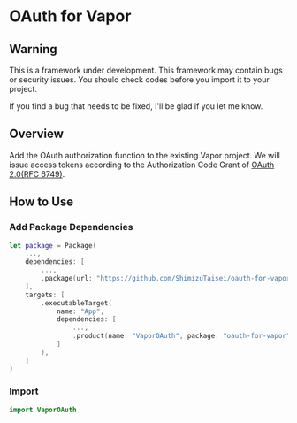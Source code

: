 # OAuth for Vapor
## Warning
This is a framework under development. This framework may contain bugs or security issues.
You should check codes before you import it to your project.

If you find a bug that needs to be fixed, I'll be glad if you let me know.

## Overview
Add the OAuth authorization function to the existing Vapor project. We will issue access tokens according to the Authorization Code Grant of [OAuth 2.0(RFC 6749)](https://datatracker.ietf.org/doc/html/rfc6749).

## How to Use
### Add Package Dependencies
```swift:Package.swift
let package = Package(
    ...,
    dependencies: [        
        ...,
        .package(url: "https://github.com/ShimizuTaisei/oauth-for-vapor.git", branch: "main")
    ],
    targets: [
        .executableTarget(
            name: "App",
            dependencies: [
                ...,
                .product(name: "VaporOAuth", package: "oauth-for-vapor"),
            ]
        ),
    ]
)
```

### Import
```swift:ImportExample.swift
import VaporOAuth
```
